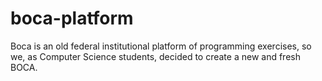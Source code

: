 # boca-platform
Boca is an old federal institutional platform of programming exercises, so we, as Computer Science students, decided to create a new and fresh BOCA.
